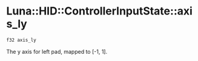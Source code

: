 # Luna::HID::ControllerInputState::axis_ly

```c++
f32 axis_ly
```

The y axis for left pad, mapped to [-1, 1]. 

